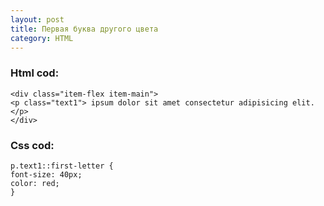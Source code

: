 ```yaml
---
layout: post
title: Первая буква другого цвета
category: HTML
---
```


### Html cod:

    <div class="item-flex item-main">
    <p class="text1"> ipsum dolor sit amet consectetur adipisicing elit.</p>
    </div>

### Css cod:

    p.text1::first-letter {
    font-size: 40px;
    color: red;
    }